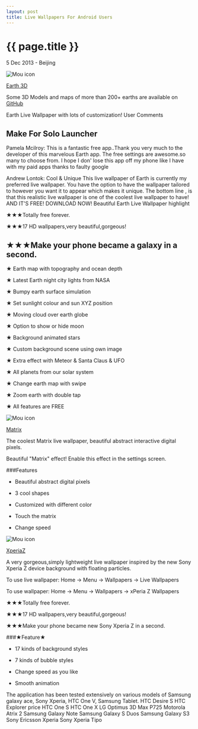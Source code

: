```yaml
---
layout: post
title: Live Wallpapers For Android Users
---
```


{{ page.title }}
================

<p class="meta">5 Dec 2013 - Beijing</p>

![Mou icon](https://lh4.ggpht.com/9zE3rC5TqfFzqiMu3rMWVP5wZJKpDciWqLVKRBj_p3TkeSELOSX38Cy-3PD4kjXkhHa-=w125-rw)

[Earth 3D](https://play.google.com/store/apps/details?id=com.geek4it.earth3d)

Some 3D Models and maps of more than 200+ earths are available on [GitHub](https://github.com/Geek4IT/Earth3D)

Earth Live Wallpaper with lots of customization!
User Comments

Make For Solo Launcher
-------------------------
Pamela Mcilroy: This is a fantastic free app..Thank you very much to the developer of this marvelous Earth app. The free settings are awesome.so many to choose from. I hope I don' lose this app off my phone like I have with my paid apps thanks to faulty google

Andrew Lontok: Cool & Unique This live wallpaper of Earth is currently my preferred live wallpaper. You have the option to have the wallpaper tailored to however you want it to appear which makes it unique. The bottom line , is that this realistic live wallpaper is one of the coolest live wallpaper to have! AND IT'S FREE! DOWNLOAD NOW!
Beautiful Earth Live Wallpaper highlight

★★★Totally free forever.

★★★17 HD wallpapers,very beautiful,gorgeous!

★★★Make your phone became a galaxy in a second.
------------------------------------------------------------

★ Earth map with topography and ocean depth

★ Latest Earth night city lights from NASA

★ Bumpy earth surface simulation

★ Set sunlight colour and sun XYZ position

★ Moving cloud over earth globe

★ Option to show or hide moon

★ Background animated stars

★ Custom background scene using own image

★ Extra effect with Meteor & Santa Claus & UFO

★ All planets from our solar system

★ Change earth map with swipe

★ Zoom earth with double tap

★ All features are FREE


![Mou icon](https://lh6.ggpht.com/6jKQHZ6yJH5CkluRP3dKlJE4KpNFq1SDJ0YQ59pkkPyAV-bFLJcAmFqhJFenrzZXfw=w125-rw)

[Matrix](https://play.google.com/store/apps/details?id=com.geek4it.matrix)

The coolest Matrix live wallpaper, beautiful abstract interactive digital pixels.

Beautiful "Matrix" effect! Enable this effect in the settings screen.

###Features

- Beautiful abstract digital pixels

- 3 cool shapes

- Customized with different color 

- Touch the matrix

- Change speed

![Mou icon](https://lh5.ggpht.com/7vkAwHlVjOmoj_gCXD2K8nDMz47F2YaGLMHo3GaPmXfHylbwNs_6iCfFsobShU3qVbRT=w125-rw)

[XperiaZ](https://play.google.com/store/apps/details?id=com.geek4it.xperia)

A very gorgeous,simply lightweight live wallpaper inspired by the new Sony Xperia Z device background with floating particles.

To use live wallpaper: Home -> Menu -> Wallpapers -> Live Wallpapers

To use wallpaper: Home -> Menu -> Wallpapers -> xPeria Z Wallpapers

★★★Totally free forever.

★★★17 HD wallpapers,very beautiful,gorgeous!

★★★Make your phone became new Sony Xperia Z in a second.

###★Feature★

- 17 kinds of background styles

- 7 kinds of bubble styles

- Change speed as you like

- Smooth animation

The application has been tested extensively on various models of Samsung galaxy ace, Sony Xperia, HTC One V, Samsung Tablet.
HTC Desire S
HTC Explorer price
HTC One S
HTC One X
LG Optimus 3D Max P725
Motorola Atrix 2
Samsung Galaxy Note
Samsung Galaxy S Duos
Samsung Galaxy S3
Sony Ericsson Xperia
Sony Xperia Tipo